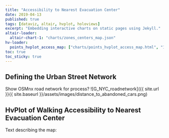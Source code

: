 ```yaml
---
title: "Accessibility to Nearest Evacuation Center"
date: 2019-04-13
published: true
tags: [dataviz, altair, hvplot, holoviews]
excerpt: "Embedding interactive charts on static pages using Jekyll."
altair-loader:
  altair-chart-1: "charts/zones_centers_map.json"
hv-loader:
  points_hvplot_access_map: ["charts/points_hvplot_access_map.html", "1200", "1000"] # second argument is the height
toc: true
toc_sticky: true
---
```


## Defining the Urban Street Network

Show OSMnx road network for process?
![G_NYC_roadnetwork]({{ site.url }}{{ site.baseurl }}/assets/images/distance_to_abandoned_cars.png)


## HvPlot of Walking Accessibility to Nearest Evacuation Center

Text describing the map:

<div id="points_hvplot_access_map"></div>
